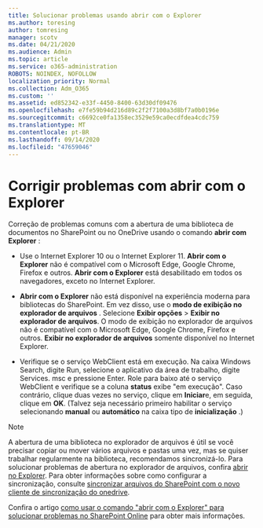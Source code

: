 ```yaml
---
title: Solucionar problemas usando abrir com o Explorer
ms.author: toresing
author: tomresing
manager: scotv
ms.date: 04/21/2020
ms.audience: Admin
ms.topic: article
ms.service: o365-administration
ROBOTS: NOINDEX, NOFOLLOW
localization_priority: Normal
ms.collection: Adm_O365
ms.custom: ''
ms.assetid: ed852342-e33f-4450-8400-63d30df09476
ms.openlocfilehash: e7fe59b94d216d89c2f2f7100a3d8bf7a0b0196e
ms.sourcegitcommit: c6692ce0fa1358ec3529e59ca0ecdfdea4cdc759
ms.translationtype: MT
ms.contentlocale: pt-BR
ms.lasthandoff: 09/14/2020
ms.locfileid: "47659046"
---
```

# <a name="fix-problems-with-open-with-explorer"></a>Corrigir problemas com abrir com o Explorer

Correção de problemas comuns com a abertura de uma biblioteca de documentos no SharePoint ou no OneDrive usando o comando **abrir com Explorer** : 
  
- Use o Internet Explorer 10 ou o Internet Explorer 11. **Abrir com o Explorer** não é compatível com o Microsoft Edge, Google Chrome, Firefox e outros. **Abrir com o Explorer** está desabilitado em todos os navegadores, exceto no Internet Explorer. 
    
- **Abrir com o Explorer** não está disponível na experiência moderna para bibliotecas do SharePoint. Em vez disso, use o **modo de exibição no explorador de arquivos** . Selecione **Exibir opções** \> **Exibir no explorador de arquivos**. O modo de exibição no explorador de arquivos não é compatível com o Microsoft Edge, Google Chrome, Firefox e outros. **Exibir no explorador de arquivos** somente disponível no Internet Explorer. 
    
- Verifique se o serviço WebClient está em execução. Na caixa Windows Search, digite Run, selecione o aplicativo da área de trabalho, digite Services. msc e pressione Enter. Role para baixo até o serviço WebClient e verifique se a coluna **status** exibe "em execução". Caso contrário, clique duas vezes no serviço, clique em **Iniciar**e, em seguida, clique em **OK**. (Talvez seja necessário primeiro habilitar o serviço selecionando **manual** ou **automático** na caixa tipo de **inicialização** .) 
    
> [!NOTE]
> A abertura de uma biblioteca no explorador de arquivos é útil se você precisar copiar ou mover vários arquivos e pastas uma vez, mas se quiser trabalhar regularmente na biblioteca, recomendamos sincronizá-lo. Para solucionar problemas de abertura no explorador de arquivos, confira [abrir no Explorer](https://go.microsoft.com/fwlink/?linkid=871665). Para obter informações sobre como configurar a sincronização, consulte [sincronizar arquivos do SharePoint com o novo cliente de sincronização do onedrive](https://go.microsoft.com/fwlink/?linkid=871666).
  
Confira o artigo [como usar o comando "abrir com o Explorer" para solucionar problemas no SharePoint Online](https://docs.microsoft.com/sharepoint/support/lists-and-libraries/troubleshoot-issues-using-open-with-explorer) para obter mais informações. 
  

